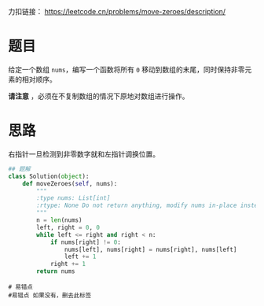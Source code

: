 力扣链接： https://leetcode.cn/problems/move-zeroes/description/

# 题目
给定一个数组 `nums`，编写一个函数将所有 `0` 移动到数组的末尾，同时保持非零元素的相对顺序。

**请注意** ，必须在不复制数组的情况下原地对数组进行操作。
# 思路
右指针一旦检测到非零数字就和左指针调换位置。

```Python
## 题解
class Solution(object):
    def moveZeroes(self, nums):
        """
        :type nums: List[int]
        :rtype: None Do not return anything, modify nums in-place instead.
        """
        n = len(nums)
        left, right = 0, 0
        while left <= right and right < n:
            if nums[right] != 0:
                nums[left], nums[right] = nums[right], nums[left]
                left += 1
            right += 1
        return nums
```

```
# 易错点
#易错点 如果没有，删去此标签
```